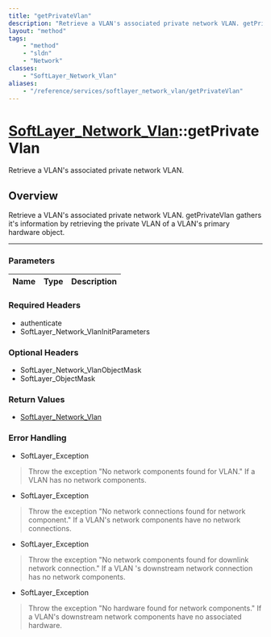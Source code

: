 ```yaml
---
title: "getPrivateVlan"
description: "Retrieve a VLAN's associated private network VLAN. getPrivateVlan gathers it's information by retrieving the private VLA... "
layout: "method"
tags:
    - "method"
    - "sldn"
    - "Network"
classes:
    - "SoftLayer_Network_Vlan"
aliases:
    - "/reference/services/softlayer_network_vlan/getPrivateVlan"
---
```

# [SoftLayer_Network_Vlan](/reference/services/SoftLayer_Network_Vlan)::getPrivateVlan


Retrieve a VLAN's associated private network VLAN.


## Overview 
Retrieve a VLAN's associated private network VLAN. getPrivateVlan gathers it's information by retrieving the private VLAN of a VLAN's primary hardware object. 

-----

### Parameters 
|Name | Type | Description |
| --- | --- | --- |


### Required Headers
* authenticate
* SoftLayer_Network_VlanInitParameters


### Optional Headers
* SoftLayer_Network_VlanObjectMask
* SoftLayer_ObjectMask

### Return Values
* <a href='/reference/datatypes/SoftLayer_Network_Vlan'>SoftLayer_Network_Vlan </a>



### Error Handling

* SoftLayer_Exception 

> Throw the exception "No network components found for VLAN." If a VLAN has no network components. 

* SoftLayer_Exception 

> Throw the exception "No network connections found for network component." If a VLAN's network components have no network connections. 

* SoftLayer_Exception 

> Throw the exception "No network components found for downlink network connection." If a VLAN 's downstream network connection has no network components. 

* SoftLayer_Exception 

> Throw the exception "No hardware found for network components." If a VLAN's downstream network components have no associated hardware. 



